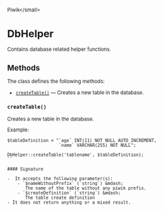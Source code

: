 <small>Piwik\</small>

DbHelper
========

Contains database related helper functions.

Methods
-------

The class defines the following methods:

- [`createTable()`](#createtable) &mdash; Creates a new table in the database.

<a name="createtable" id="createtable"></a>
<a name="createTable" id="createTable"></a>
### `createTable()`

Creates a new table in the database.

Example:
```
$tableDefinition = "`age` INT(11) NOT NULL AUTO_INCREMENT,
                    `name` VARCHAR(255) NOT NULL";

DbHelper::createTable('tablename', $tableDefinition);
``

#### Signature

-  It accepts the following parameter(s):
    - `$nameWithoutPrefix` (`string`) &mdash;
       The name of the table without any piwik prefix.
    - `$createDefinition` (`string`) &mdash;
       The table create definition
- It does not return anything or a mixed result.

